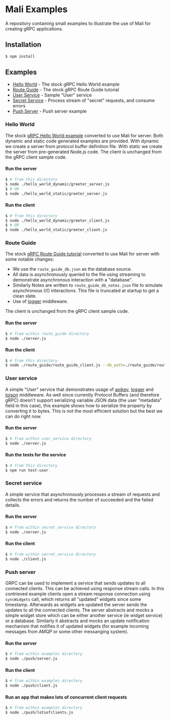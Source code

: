 # Mali Examples

A repository containing small examples to illustrate the use of Mali for creating gRPC applications.

## Installation

```sh
$ npm install
```

## Examples

* [Hello World](#helloworld) - The stock gRPC Hello World example
* [Route Guide](#routeguide) - The stock gRPC Route Guide tutorial
* [User Service](#userservice) - Sample "User" service
* [Secret Service](#secretservice) - Process stream of "secret" requests, and consume errors
* [Push Server](#push) - Push server example

### <a name="helloworld">Hello World</a>

The stock [gRPC Hello World example](https://github.com/grpc/grpc/tree/master/examples/node)
converted to use Mali for server.
Both dynamic and static code generated examples are provided.
With dynamic we create a server from protocol buffer definition file.
With static we create the server from pre-generated Node.js code.
The client is unchanged from the gRPC client sample code.

#### Run the server

```sh
$ # from this directory
$ node ./hello_world_dynamic/greeter_server.js
$ # OR
$ node ./hello_world_static/greeter_server.js
```

#### Run the client

```sh
$ # from this directory
$ node ./hello_world_dynamic/greeter_client.js
$ # OR
$ node ./hello_world_static/greeter_client.js
```

### <a name="routeguide">Route Guide</a>

The stock [gRPC Route Guide tutorial](http://www.grpc.io/docs/tutorials/basic/node.html)
converted to use Mali for server with some notable changes:

* We use the `route_guide_db.json` as the database source.
* All data is asynchronously queried to the file using streaming to demonstrate
asynchronous interaction with a "database".
* Similarly Notes are written to `route_guide_db_notes.json` file to simulate
asynchronous I/O interactions. This file is truncated at startup to get
a clean slate.
* Use of [logger](https://github.com/malijs/logger) middleware.

The client is unchanged from the gRPC client sample code.

#### Run the server

```sh
$ # from within route_guide directory
$ node ./server.js
```

#### Run the client

```sh
$ # from this directory
$ node ./route_guide/route_guide_client.js --db_path=./route_guide/route_guide_db.json
```

### <a name="userservice">User service</a>

A simple "User" service that demonstrates usage of [apikey](https://github.com/malijs/apikey), [logger](https://github.com/malijs/logger) and [tojson](https://github.com/malijs/tojson)
middleware. As well since currently Protocol Buffers (and therefore gRPC) doesn't support
serializing variable JSON data (the user "metadata" field in this case),
this example shows how to serialize the property by converting it to bytes.
This is not the most efficient solution but the best we can do right now.

#### Run the server

```sh
$ # from within user_service directory
$ node ./server.js
```

#### Run the tests for the service

```sh
$ # from this directory
$ npm run test-user
```

### <a name="secretservice">Secret service</a>

A simple service that asynchronously processes a stream of requests and collects
the errors and returns the number of succeeded and the failed details.

#### Run the server

```sh
$ # from within secret_service directory
$ node ./server.js
```

#### Run the client

```sh
$ # from within secret_service directory
$ node ./client.js
```

### <a name="push">Push server</a>

GRPC can be used to implement a service that sends updates to all connected clients. This can be achieved using response stream calls. In this contrieved example clients open a stream response connection using `syncWidgets` call, which returns all "updated" widgets since some timestamp. Afterwards as widgets are updated the server sends the updates to all the connected clients. The server abstracts and mocks a simple widget store which can be either another service (ie widget service) or a database. Similarly it abstracts and mocks an update notification mechanism that notifies it of updated widgets (for example incoming messages from AMQP or some other messanging system).

#### Run the server

```sh
$ # from within examples directory
$ node ./push/server.js
```

#### Run the client

```sh
$ # from within examples directory
$ node ./push/client.js
```

#### Run an app that makes lots of concurrent client requests

```sh
$ # from within examples directory
$ node ./push/lotsofclients.js
```
